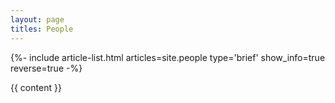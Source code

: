 ```yaml
---
layout: page
titles: People
---
```


<div class="layout--archive js-all">
  <div class="js-result layout--archive__result d-none">
    {%- include article-list.html articles=site.people type='brief' show_info=true reverse=true -%}
  </div>
</div>

{{ content }}
